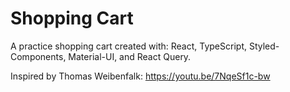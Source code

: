 # Shopping Cart

A practice shopping cart created with: React, TypeScript, Styled-Components, Material-UI, and React Query.

Inspired by Thomas Weibenfalk: https://youtu.be/7NqeSf1c-bw


